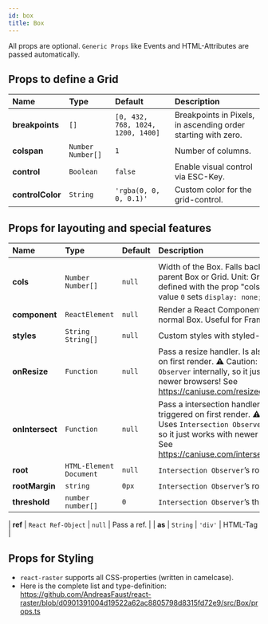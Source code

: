 ```yaml
---
id: box
title: Box
---
```


All props are optional. `Generic Props` like Events and HTML-Attributes are passed automatically.

## Props to define a Grid

| **Name**         | **Type**            | **Default**                       | **Description**                                               |
| :--------------- | :------------------ | :-------------------------------- | :------------------------------------------------------------ |
| **breakpoints**  | `[]`                | `[0, 432, 768, 1024, 1200, 1400]` | Breakpoints in Pixels, in ascending order starting with zero. |
| **colspan**      | `Number` `Number[]` | `1`                               | Number of columns.                                            |
| **control**      | `Boolean`           | `false`                           | Enable visual control via ESC-Key.                            |
| **controlColor** | `String`            | `'rgba(0, 0, 0, 0.1)'`            | Custom color for the grid-control.                            |

## Props for layouting and special features

| **Name**        | **Type**                | **Default** | **Description**                                                                                                                                                                                         |
| :-------------- | :---------------------- | :---------- | :------------------------------------------------------------------------------------------------------------------------------------------------------------------------------------------------------ |
|                 |
| **cols**        | `Number Number[]`       | `null`      | Width of the Box. Falls back to width of parent Box or Grid. Unit: Grid-columns defined with the prop "colspan". The value `0` sets `display: none;`.                                                   |
| **component**   | `ReactElement`          | `null`      | Render a React Component instead of a normal Box. Useful for Framer Motion.                                                                                                                             |
| **styles**      | `String String[]`       | `null`      | Custom styles with styled-components.                                                                                                                                                                   |
| **onResize**    | `Function`              | `null`      | Pass a resize handler. Is also triggered on first render. ⚠️ Caution: Uses `Resize Observer` internally, so it just works with newer browsers! See https://caniuse.com/resizeobserver                   |
| **onIntersect** | `Function`              | `null`      | Pass a intersection handler. Is also triggered on first render. ⚠️ Caution: Uses `Intersection Observer` internally, so it just works with newer browsers! See https://caniuse.com/intersectionobserver |
| **root**        | `HTML-Element Document` | `null`      | `Intersection Observer`’s root                                                                                                                                                                          |
| **rootMargin**  | `string`                | `0px`       | `Intersection Observer`’s rootMargin                                                                                                                                                                    |
| **threshold**   | `number number[]`       | `0`         | `Intersection Observer`’s threshold                                                                                                                                                                     |

| **ref** | `React Ref-Object` | `null` | Pass a ref. |
| **as** | `String` | `'div'` | HTML-Tag |

## Props for Styling

- `react-raster` supports all CSS-properties (written in camelcase).
- Here is the complete list and type-definition:
  https://github.com/AndreasFaust/react-raster/blob/d0901391004d19522a62ac8805798d8315fd72e9/src/Box/props.ts
